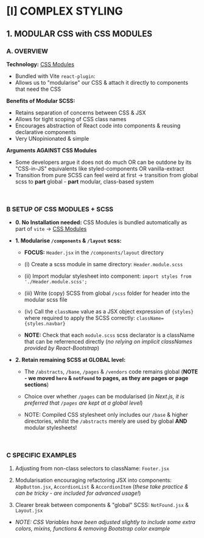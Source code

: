 # [I] COMPLEX STYLING

## 1. MODULAR CSS with CSS MODULES

### A. OVERVIEW

**Technology:** [CSS Modules](https://glenmaddern.com/articles/css-modules)
  - Bundled with Vite `react-plugin`:  
  - Allows us to "modularise" our CSS & attach it directly to components that need the CSS

**Benefits of Modular SCSS:**
  - Retains separation of concerns between CSS & JSX
  - Allows for tight scoping of CSS class names
  - Encourages abstraction of React code into components & reusing declarative components
  - Very UNopinionated & simple 

**Arguments AGAINST CSS Modules**
  - Some developers argue it does not do much OR can be outdone by its "CSS-in-JS" equivalents like styled-components OR vanilla-extract
  - Transition from pure SCSS can feel weird at first -> transition from global scss to **part** global - **part** modular, class-based system

&nbsp;

### B SETUP OF CSS MODULES + SCSS

  - **0. No Installation needed:** CSS Modules is bundled automatically as part of `vite` -> [CSS Modules](https://vitejs.dev/guide/features#css-modules)

  - **1. Modularise `/components` & `/layout` scss:**

    - **FOCUS:** `Header.jsx` in the `/components/layout` directory

    - (i) Create a scss module in same directory: `Header.module.scss`

    - (ii) Import modular stylesheet into component: `import styles from './Header.module.scss';`

    - (iii) Write (copy) SCSS from global `/scss` folder for header into the modular scss file

    - (iv) Call the `className` value as a JSX object expression of `{styles}` where required to apply the SCSS correctly: `className={styles.navbar}`

    - **NOTE:** Check that each `module.scss` scss declarator is a className that can be referrenced directly (*no relying on implicit classNames provided by React-Bootstrap*)

  - **2. Retain remaining SCSS at GLOBAL level:**
    
    - The `/abstracts`, `/base`, `/pages` & `/vendors` code remains global (**NOTE - we moved `hero` & `notFound` to pages, as they are pages or page sections**)

    - Choice over whether `/pages` can be modularised (*in Next.js, it is preferred that `/pages` are kept at a global level*)

    - NOTE: Compiled CSS stylesheet only includes our `/base` & higher directories, whilst the `/abstracts` merely are used by global **AND** modular stylesheets!

&nbsp;

### C SPECIFIC EXAMPLES

  1. Adjusting from non-class selectors to className: `Footer.jsx`

  2. Modularisation encouraging refactoring JSX into components: `AbpButton.jsx`, `AccordionList` & `AccordionItem` (*these take practice & can be tricky - are included for advanced usage!*)

  3. Clearer break between components & "global" SCSS: `NotFound.jsx` & `Layout.jsx`

  - *NOTE: CSS Variables have been adjusted slightly to include some extra colors, mixins, functions & removing Bootstrap color example*